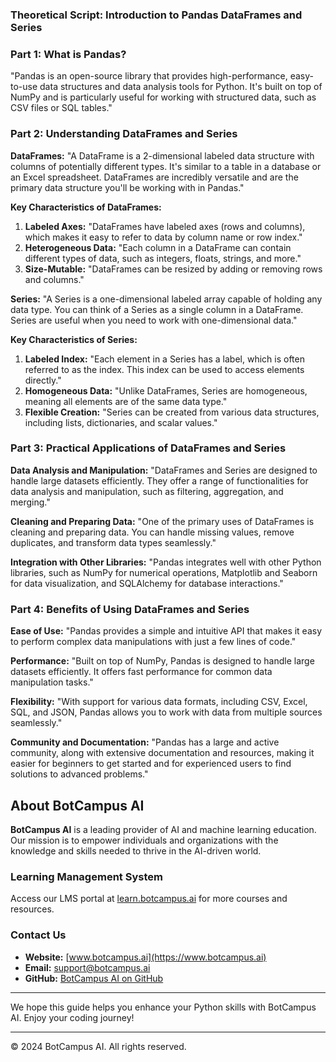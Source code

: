 ### Theoretical Script: Introduction to Pandas DataFrames and Series

### Part 1: What is Pandas?

"Pandas is an open-source library that provides high-performance, easy-to-use data structures and data analysis tools for Python. It's built on top of NumPy and is particularly useful for working with structured data, such as CSV files or SQL tables."

### Part 2: Understanding DataFrames and Series

**DataFrames:**
"A DataFrame is a 2-dimensional labeled data structure with columns of potentially different types. It's similar to a table in a database or an Excel spreadsheet. DataFrames are incredibly versatile and are the primary data structure you'll be working with in Pandas."

**Key Characteristics of DataFrames:**
1. **Labeled Axes:**
   "DataFrames have labeled axes (rows and columns), which makes it easy to refer to data by column name or row index."
2. **Heterogeneous Data:**
   "Each column in a DataFrame can contain different types of data, such as integers, floats, strings, and more."
3. **Size-Mutable:**
   "DataFrames can be resized by adding or removing rows and columns."

**Series:**
"A Series is a one-dimensional labeled array capable of holding any data type. You can think of a Series as a single column in a DataFrame. Series are useful when you need to work with one-dimensional data."

**Key Characteristics of Series:**
1. **Labeled Index:**
   "Each element in a Series has a label, which is often referred to as the index. This index can be used to access elements directly."
2. **Homogeneous Data:**
   "Unlike DataFrames, Series are homogeneous, meaning all elements are of the same data type."
3. **Flexible Creation:**
   "Series can be created from various data structures, including lists, dictionaries, and scalar values."

### Part 3: Practical Applications of DataFrames and Series

**Data Analysis and Manipulation:**
"DataFrames and Series are designed to handle large datasets efficiently. They offer a range of functionalities for data analysis and manipulation, such as filtering, aggregation, and merging."

**Cleaning and Preparing Data:**
"One of the primary uses of DataFrames is cleaning and preparing data. You can handle missing values, remove duplicates, and transform data types seamlessly."

**Integration with Other Libraries:**
"Pandas integrates well with other Python libraries, such as NumPy for numerical operations, Matplotlib and Seaborn for data visualization, and SQLAlchemy for database interactions."

### Part 4: Benefits of Using DataFrames and Series

**Ease of Use:**
"Pandas provides a simple and intuitive API that makes it easy to perform complex data manipulations with just a few lines of code."

**Performance:**
"Built on top of NumPy, Pandas is designed to handle large datasets efficiently. It offers fast performance for common data manipulation tasks."

**Flexibility:**
"With support for various data formats, including CSV, Excel, SQL, and JSON, Pandas allows you to work with data from multiple sources seamlessly."

**Community and Documentation:**
"Pandas has a large and active community, along with extensive documentation and resources, making it easier for beginners to get started and for experienced users to find solutions to advanced problems."

## About BotCampus AI

**BotCampus AI** is a leading provider of AI and machine learning education. Our mission is to empower individuals and organizations with the knowledge and skills needed to thrive in the AI-driven world.

### Learning Management System

Access our LMS portal at [learn.botcampus.ai](https://learn.botcampus.ai) for more courses and resources.

### Contact Us

- **Website:** [www.botcampus.ai](https://www.botcampus.ai)
- **Email:** support@botcampus.ai
- **GitHub:** [BotCampus AI on GitHub](https://github.com/Bot-Campus-AI/Python-Fundamentals)

---

We hope this guide helps you enhance your Python skills with BotCampus AI. Enjoy your coding journey!

---

© 2024 BotCampus AI. All rights reserved.
